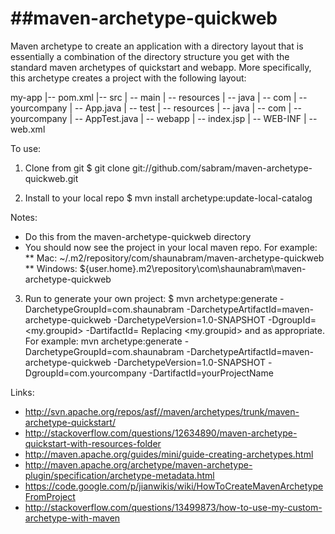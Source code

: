 ##maven-archetype-quickweb
========================
Maven archetype to create an application with a directory layout that is essentially a combination of the directory structure you
get with the standard maven archetypes of quickstart and webapp.
More specifically, this archetype creates a project with the following layout:


my-app
|-- pom.xml
|-- src
|   -- main
|      -- resources
|      -- java
|         -- com
|            -- yourcompany
|               -- App.java
|   -- test
|      -- resources
|      -- java
|         -- com
|            -- yourcompany
|               -- AppTest.java
|   -- webapp
|      -- index.jsp
|      -- WEB-INF
|         -- web.xml

To use:
1. Clone from git
$ git clone git://github.com/sabram/maven-archetype-quickweb.git

2. Install to your local repo
$ mvn install archetype:update-local-catalog

Notes:
* Do this from the maven-archetype-quickweb directory
* You should now see the project in your local maven repo. For example:
** Mac: ~/.m2/repository/com/shaunabram/maven-archetype-quickweb
** Windows: ${user.home}\.m2\repository\com\shaunabram\maven-archetype-quickweb

3. Run to generate your own project:
$ mvn archetype:generate
-DarchetypeGroupId=com.shaunabram
-DarchetypeArtifactId=maven-archetype-quickweb
-DarchetypeVersion=1.0-SNAPSHOT
-DgroupId=<my.groupid>
-DartifactId=<my-artifactId>
Replacing <my.groupid>  and <my-artifactId> as appropriate.
For example:
mvn archetype:generate -DarchetypeGroupId=com.shaunabram -DarchetypeArtifactId=maven-archetype-quickweb -DarchetypeVersion=1.0-SNAPSHOT -DgroupId=com.yourcompany -DartifactId=yourProjectName

Links:
* http://svn.apache.org/repos/asf//maven/archetypes/trunk/maven-archetype-quickstart/
* http://stackoverflow.com/questions/12634890/maven-archetype-quickstart-with-resources-folder
* http://maven.apache.org/guides/mini/guide-creating-archetypes.html
* http://maven.apache.org/archetype/maven-archetype-plugin/specification/archetype-metadata.html
* https://code.google.com/p/jianwikis/wiki/HowToCreateMavenArchetypeFromProject
* http://stackoverflow.com/questions/13499873/how-to-use-my-custom-archetype-with-maven
